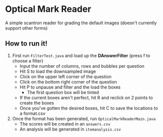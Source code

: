 # Optical Mark Reader
A simple scantron reader for grading the default images (doesn't currently support other forms)

## How to run it!
1. First run `FilterTest.java` and load up the **DAnswerFilter** (press f to choose a filter)
    - Input the number of columns, rows and bubbles per question
    - Hit S to load the downsampled image
    - Click on the upper left corner of the question
    - Click on the bottom right corner of the question
    - Hit P to unpause and filter and the load the boxes
      - The first question box will be tinted
    - If the current boxes aren't perfect, hit R and reclick on 2 points to create the boxes
    - Once you've gotten the desired boxes, hit C to save the locations to a format.csv
2. Once the format has been generated, run `OpticalMarkReaderMain.java`
    - The scores will be created in an `answers.csv`
    - An analysis will be generated in `itemanalysis.csv`
